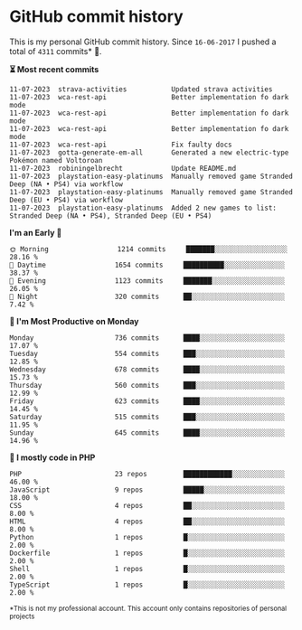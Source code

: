 # GitHub commit history
This is my personal GitHub commit history. Since <!--START_SECTION:first-commit-date-->`16-06-2017`<!--END_SECTION:first-commit-date--> I pushed a total of <!--START_SECTION:total-commit-count-->`4311`<!--END_SECTION:total-commit-count--> commits* 🎉.

<!--START_SECTION:most-recent-commits-->
**⏳ Most recent commits**
                                        
```text
11-07-2023  strava-activities           Updated strava activities
11-07-2023  wca-rest-api                Better implementation fo dark mode
11-07-2023  wca-rest-api                Better implementation fo dark mode
11-07-2023  wca-rest-api                Better implementation fo dark mode
11-07-2023  wca-rest-api                Fix faulty docs
11-07-2023  gotta-generate-em-all       Generated a new electric-type Pokémon named Voltoroan
11-07-2023  robiningelbrecht            Update README.md
11-07-2023  playstation-easy-platinums  Manually removed game Stranded Deep (NA • PS4) via workflow
11-07-2023  playstation-easy-platinums  Manually removed game Stranded Deep (EU • PS4) via workflow
11-07-2023  playstation-easy-platinums  Added 2 new games to list: Stranded Deep (NA • PS4), Stranded Deep (EU • PS4)
```
<!--END_SECTION:most-recent-commits-->  

<!--START_SECTION:commits-per-day-time-->
**I&#039;m an Early 🐤**

```text
🌞 Morning                 1214 commits     ███████░░░░░░░░░░░░░░░░░░   28.16 %
🌆 Daytime                 1654 commits     ██████████░░░░░░░░░░░░░░░   38.37 %
🌃 Evening                 1123 commits     ███████░░░░░░░░░░░░░░░░░░   26.05 %
🌙 Night                   320 commits      ██░░░░░░░░░░░░░░░░░░░░░░░   7.42 %
```
<!--END_SECTION:commits-per-day-time-->  

<!--START_SECTION:commits-per-weekday-->
**📅 I&#039;m Most Productive on Monday**

```text
Monday                    736 commits      ████░░░░░░░░░░░░░░░░░░░░░   17.07 %
Tuesday                   554 commits      ███░░░░░░░░░░░░░░░░░░░░░░   12.85 %
Wednesday                 678 commits      ████░░░░░░░░░░░░░░░░░░░░░   15.73 %
Thursday                  560 commits      ███░░░░░░░░░░░░░░░░░░░░░░   12.99 %
Friday                    623 commits      ████░░░░░░░░░░░░░░░░░░░░░   14.45 %
Saturday                  515 commits      ███░░░░░░░░░░░░░░░░░░░░░░   11.95 %
Sunday                    645 commits      ████░░░░░░░░░░░░░░░░░░░░░   14.96 %
```
<!--END_SECTION:commits-per-weekday-->  

<!--START_SECTION:repos-per-language-->
**💬 I mostly code in PHP**

```text
PHP                       23 repos         ████████████░░░░░░░░░░░░░   46.00 %
JavaScript                9 repos          █████░░░░░░░░░░░░░░░░░░░░   18.00 %
CSS                       4 repos          ██░░░░░░░░░░░░░░░░░░░░░░░   8.00 %
HTML                      4 repos          ██░░░░░░░░░░░░░░░░░░░░░░░   8.00 %
Python                    1 repos          █░░░░░░░░░░░░░░░░░░░░░░░░   2.00 %
Dockerfile                1 repos          █░░░░░░░░░░░░░░░░░░░░░░░░   2.00 %
Shell                     1 repos          █░░░░░░░░░░░░░░░░░░░░░░░░   2.00 %
TypeScript                1 repos          █░░░░░░░░░░░░░░░░░░░░░░░░   2.00 %
```
<!--END_SECTION:repos-per-language-->  

<sub>*This is not my professional account. This account only contains repositories of personal projects</sub>
